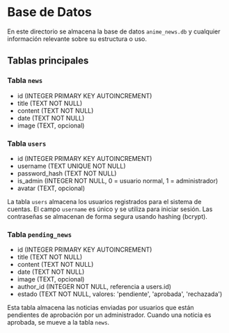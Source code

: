 # Base de Datos

En este directorio se almacena la base de datos `anime_news.db` y cualquier información relevante sobre su estructura o uso.

## Tablas principales

### Tabla `news`
- id (INTEGER PRIMARY KEY AUTOINCREMENT)
- title (TEXT NOT NULL)
- content (TEXT NOT NULL)
- date (TEXT NOT NULL)
- image (TEXT, opcional)

### Tabla `users`
- id (INTEGER PRIMARY KEY AUTOINCREMENT)
- username (TEXT UNIQUE NOT NULL)
- password_hash (TEXT NOT NULL)
- is_admin (INTEGER NOT NULL, 0 = usuario normal, 1 = administrador)
- avatar (TEXT, opcional)

La tabla `users` almacena los usuarios registrados para el sistema de cuentas. El campo `username` es único y se utiliza para iniciar sesión. Las contraseñas se almacenan de forma segura usando hashing (bcrypt).

### Tabla `pending_news`
- id (INTEGER PRIMARY KEY AUTOINCREMENT)
- title (TEXT NOT NULL)
- content (TEXT NOT NULL)
- date (TEXT NOT NULL)
- image (TEXT, opcional)
- author_id (INTEGER NOT NULL, referencia a users.id)
- estado (TEXT NOT NULL, valores: 'pendiente', 'aprobada', 'rechazada')

Esta tabla almacena las noticias enviadas por usuarios que están pendientes de aprobación por un administrador. Cuando una noticia es aprobada, se mueve a la tabla `news`.

